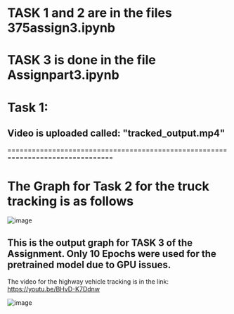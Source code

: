 # TASK 1 and 2 are in the files 375assign3.ipynb
# TASK 3 is done in the file Assignpart3.ipynb


# Task 1: 
## Video is uploaded called: "tracked_output.mp4"

================================================================================
# The Graph for Task 2 for the truck tracking is as follows
![image](https://github.com/user-attachments/assets/329f8b97-a5b7-4575-8716-bbc004b2beab)






## This is the output graph for TASK 3 of the Assignment. Only 10 Epochs were used for the pretrained model due to GPU issues.

The video for the highway vehicle tracking is in the link:
https://youtu.be/BHvD-K7Ddnw


![image](https://github.com/user-attachments/assets/19e4c923-1338-4983-bfe6-9f81763743c2)

